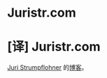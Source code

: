 # Juristr.com

# [译] Juristr.com

[Juri Strumpflohner](/authors/Juri%20Strumpflohner) 的[博客](https://juristr.com/blog/)。
